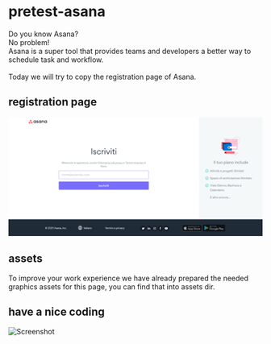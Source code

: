 # pretest-asana

Do you know Asana?<br>
No problem!<br>
Asana is a super tool that provides teams and developers a better way to schedule task and workflow.
<br><br>
Today we will try to copy the registration page of Asana.

## registration page
![Screenshot](image.png)

## assets
To improve your work experience we have already prepared the needed graphics assets for this page, you can find that into assets dir.

## have a nice coding

![Screenshot](https://raw.githubusercontent.com/punitkmryh/punitkmryh/master/Developer.gif)